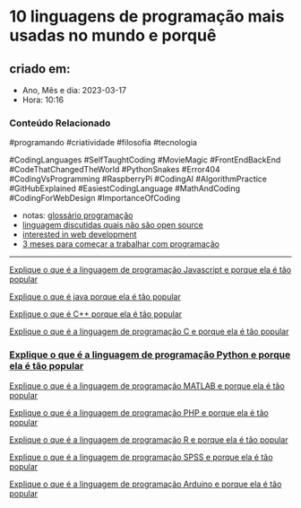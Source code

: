 # 10 linguagens de programação mais usadas no mundo e porquê

## criado em: 

- Ano, Mês e dia: 2023-03-17
- Hora: 10:16

### Conteúdo Relacionado

#programando #criatividade #filosofia #tecnologia 

#CodingLanguages #SelfTaughtCoding #MovieMagic #FrontEndBackEnd #CodeThatChangedTheWorld #PythonSnakes #Error404 #CodingVsProgramming #RaspberryPi #CodingAI #AlgorithmPractice #GitHubExplained #EasiestCodingLanguage #MathAndCoding #CodingForWebDesign #ImportanceOfCoding

- notas: [glossário programação](glossário%20programação.md)
- [linguagem discutidas quais não são open source](linguagem%20discutidas%20quais%20não%20são%20open%20source.md)
- [interested in web development](../4%20-%20REF%20BIBLIOGRÁFICA/interested%20in%20web%20development.md)
- [3 meses para começar a trabalhar com programação](3%20meses%20para%20começar%20a%20trabalhar%20com%20programação)
---

[Explique o que é a linguagem de programação Javascript e porque ela é tão popular](Explique%20o%20que%20é%20a%20linguagem%20de%20programação%20Javascript%20e%20porque%20ela%20é%20tão%20popular.md)

[Explique o que é java porque ela é tão popular](Explique%20o%20que%20é%20java%20porque%20ela%20é%20tão%20popular.md)

[Explique o que é C++ porque ela é tão popular](Explique%20o%20que%20é%20C++%20porque%20ela%20é%20tão%20popular.md)

[Explique o que é a linguagem de programação C e porque ela é tão popular](Explique%20o%20que%20é%20a%20linguagem%20de%20programação%20C%20e%20porque%20ela%20é%20tão%20popular.md)

### [Explique o que é a linguagem de programação Python e porque ela é tão popular](Explique%20o%20que%20é%20a%20linguagem%20de%20programação%20Python%20e%20porque%20ela%20é%20tão%20popular.md)

[Explique o que é a linguagem de programação MATLAB e porque ela é tão popular](Explique%20o%20que%20é%20a%20linguagem%20de%20programação%20MATLAB%20e%20porque%20ela%20é%20tão%20popular.md)

[Explique o que é a linguagem de programação PHP e porque ela é tão popular](Explique%20o%20que%20é%20a%20linguagem%20de%20programação%20PHP%20e%20porque%20ela%20é%20tão%20popular.md)

[Explique o que é a linguagem de programação R e porque ela é tão popular](Explique%20o%20que%20é%20a%20linguagem%20de%20programação%20R%20e%20porque%20ela%20é%20tão%20popular.md)


[Explique o que é a linguagem de programação SPSS e porque ela é tão popular](Explique%20o%20que%20é%20a%20linguagem%20de%20programação%20SPSS%20e%20porque%20ela%20é%20tão%20popular.md)


[Explique o que é a linguagem de programação Arduino e porque ela é tão popular](Explique%20o%20que%20é%20a%20linguagem%20de%20programação%20Arduino%20e%20porque%20ela%20é%20tão%20popular.md)


